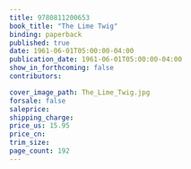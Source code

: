 ```yaml
---
title: 9780811200653
book_title: "The Lime Twig"
binding: paperback
published: true
date: 1961-06-01T05:00:00-04:00
publication_date: 1961-06-01T05:00:00-04:00
show_in_forthcoming: false
contributors:

cover_image_path: The_Lime_Twig.jpg
forsale: false
saleprice:
shipping_charge:
price_us: 15.95
price_cn:
trim_size:
page_count: 192
---
```


